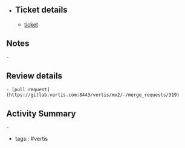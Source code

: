 - ## Ticket details
	- [ticket](https://gitlab.vertis.com:8443/vertis/mv2/-/issues/6793)
## Notes
	-
## Review details
	- [pull request](https://gitlab.vertis.com:8443/vertis/mv2/-/merge_requests/319)
## Activity Summary
	-
- tags:: #vertis